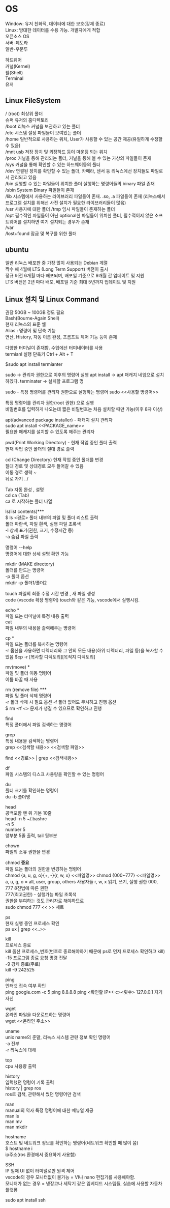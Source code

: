 # OS

Window: 유저 친화적, 데이터에 대한 보호(강제 종료)  
Linux: 방대한 데이터를 수용 가능. 개발자에게 적합   
오픈소스 OS  
서버-페도라  
일반-우분투  
  
하드웨어  
커널(Kernel)  
쉘(Shell)  
Terminal  
유저  

## Linux FileSystem
/ (root) 최상위 폴더   
슈퍼 유저의 홈디렉토리  
/boot 리눅스 커널을 보관하고 있는 폴더  
/etc 시스템 설정 파일들이 모여있는 폴더  
/home 일반적으로 사용하는 위치, User가 사용할 수 있는 공간 제공(유일하게 수정할 수 있음)  
/mnt usb 저장 장치 및 외장하드 등이 마운팅 되는 위치  
/proc 커널을 통해 관리되는 폴더, 커널을 통해 볼 수 있는 가상의 파일들이 존재  
/sys 커널을 통해 확인할 수 있는 하드웨어등의 폴더  
/dev 연결된 장치를 확인할 수 있는 폴더, 카메라, 센서 등 리눅스에선 장치들도 파일로서 관리되고 있음  
/bin 실행할 수 있는 파일들이 위치한 폴더 실행하는 명령어들의 binary 파일 존재  
/sbin System Binary 파일들이 존재  
/lib 시스템에서 사용하는 라이브러리 파일들이 존재. .so, .a 파일들이 존재 (리눅스에서 프로그램 설치를 위해선 사전 설치가 필요한 라이브러리들이 많음)   
/usr 사용자에 대한 폴더
/tmp 임시 파일들이 존재하는 폴더  
/opt 필수적인 파일들이 아닌 optional한 파일들이 위치한 폴더, 필수적이지 않은 소프트웨어를 설치하면 여기 설치되는 경우가 존재    
/var  
/lost+found 잠금 및 복구를 위한 폴더  

## ubuntu
일반 리눅스 배포판 중 가장 많이 사용되는 Debian 계열  
짝수 해 4월에 LTS (Long Term Support) 버전이 출시  
정규 버전 6개월 마다 배포되며, 배포일 기준으로 9개월 간 업데이트 및 지원  
LTS 버전은 2년 마다 배포, 배포일 기준 최대 5년까지 업데이트 및 지원  

## Linux 설치 및 Linux Command
권장 50GB ~ 100GB 정도 필요  
Bash(Bourne-Again Shell)  
현재 리눅스의 표준 쉘  
Alias : 명령어 및 단축 기능  
연산, History, 자동 이름 완성, 프롬프트 제어 기능 등이 존재  
  
다양한 터미널이 존재함. 수업에선 터미네이터를 사용  
termianl 실행 단축키 Ctrl + Alt + T 

$sudo apt install termianter

sudo -> 관리자 권한으로 이후의 명령어 실행
apt install -> apt 패캐지 네임으로 설치하겠다.
terminater -> 설치할 프로그램 명

sudo - 특정 명령어를 관리자 권한으로 실행하는 명령어
sudo <<사용할 명령어>>

특정 명령어를 관리자 권한(root 권한) 으로 실행  
비밀번호를 입력하게 나오는데 짧은 비밀번호는 처음 설치할 때만 가능(이후 8자 이상)  

apt(advanced package installer) - 패캐지 설치 관리자  
sudo apt install <<PACKAGE_name>>  
필요한 패캐지를 설치할 수 있도록 해주는 관리자  

pwd(Print Working Directory) - 현재 작업 중인 폴더 출력  
현재 작업 중인 폴더의 절대 경로 출력  

cd (Change Directory) 현재 작업 중인 폴더를 변경  
절대 경로 및 상대경로 모두 들어갈 수 있음  
이동 경로 생략 ~  
뒤로 가기 ../  

Tab 자동 완성 , 설명  
cd ca (Tab)  
ca 로 시작하는 폴더 나열  
  
ls(list contents)***  
$ ls <경로> 
폴더 내부의 파일 및 폴더 리스트 출력    
폴더 파란색, 파일 흰색, 실행 파일 초록색  
-l 상세 표기(권한, 크기, 수정시간 등)  
-a 숨김 파일 출력  
  
명령어 --help  
명령어에 대한 상세 설명 확인 가능  

mkdir (MAKE directory)  
폴더를 만드는 명령어  
-p 폴더 옵션  
mkdir -p 폴더1/폴더2  

touch 파일의 최종 수정 시간 변경 , 새 파일 생성  
code (vscode 확장 명령어) touch와 같은 기능, vscode에서 실행시킴.  
  
echo *  
파일 또는 터미널에 특정 내용 출력  
cat  
파일 내부의 내용을 출력해주는 명령어  
  
cp  *  
파일 또는 폴더를 복사하는 명령어  
-r 옵션을 사용하면 디렉터리와 그 안의 모든 내용(하위 디렉터리, 파일 등)을 복사할 수 있음
$cp -r [복사할 디렉토리][목적지 디렉토리]  

mv(move)  *  
파일 및 폴더 이동 명령어  
이름 바꿀 때 사용  
  
rm (remove file)  ***  
파일 및 폴더 삭제 명령어  
-r 폴더 삭제 시 필요 옵션
-f 폴더 없어도 무시하고 진행 옵션  
$ rm -rf <> 문제가 생길 수 있으므로 확인하고 진행  
  
find  
특정 폴더에서 파일 검색하는 명령어  

grep  
특정 내용을 검색하는 명령어  
grep <<검색할 내용>> <<검색할 파일>> 

find <<경로>> | grep <<검색내용>>  
  
df  
파일 시스템의 디스크 사용량을 확인할 수 있는 명령어  

du  
폴더 크기를 확인하는 명령어  
du -b 폴더명  

head  
공백포함 맨 위 기본 10줄  
head -n 5 ~/.bashrc  
-n 5  
number 5  
앞부분 5줄 출력, tail 뒷부분  

chown    
파일의 소유 권한을 변경  

chmod **중요**  
파일 또는 폴더의 권한을 변경하는 명령어  
chmod {a, u, g, o}{+, -}{r, w, x} <<파일명>>
chmod {000~777} <<파일명>>
a, u, g, o = all, user, group, others 사용자들
r, w, x 읽기, 쓰기, 실행 권한
000, 777 8진법에 따른 권한  
777(최고권한) - 실행가능 파일 초록색  
권한을 부여하는 것도 관리자로 해야하므로  
sudo chmod 777 << >> 세트  

ps  
현재 실행 중인 프로세스 확인    
ps ux | grep <<..>>  

kill  
프로세스 종료  
kill 옵션 프로세스_번호(번호로 종료해야하기 때문에 ps로 먼저 프로세스 확인하고 kill)  
-15 프로그램 종료 요청 명령 전달  
-9 강제 종료(주로)  
kill -9 242525  

ping  
인터넷 접속 여부 확인  
ping google.com -c 5
ping 8.8.8.8 
ping <확인할 IP><url><-c><횟수>
127.0.0.1 자기 자신  

wget  
온라인 파일을 다운로드하는 명령어  
wget <<온라인 주소>>  

uname  
unix name의 준말, 리눅스 시스템 관련 정보 확인 명령어  
-a 전부  
-r 리눅스에 대해  

top  
cpu 사용량 출력  

history  
입력했던 명령어 기록 출력  
history | grep ros  
ros로 검색, 관련해서 썼던 명령어만 검색  

man  
manual의 약자 특정 명령어에 대한 메뉴얼 제공  
man ls  
man mv  
man mkdir  

hostname  
호스트 및 네트워크 정보를 확인하는 명령어(네트워크 확인할 때 많이 씀)  
$ hostname i  
ip주소(ros 환경에서 중요하게 사용함)  

SSH  
IP 일때 UI 없이 터미널로만 원격 제어  
vscode의 경우 모니터없이 불가능 = VI나 nano 편집기를 사용해야함.   
모니터가 없는 경우 = 냉장고나 세탁기 같은 임베디드 시스템들, 실습에 사용할 자동차 플랫폼  
  
sudo apt install ssh  









